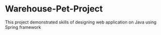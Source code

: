 # Warehouse-Pet-Project
This project demonstrated skills of designing web application on Java using Spring framework
